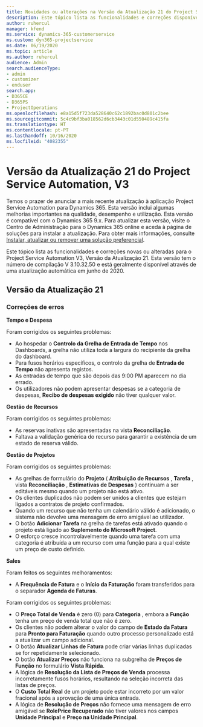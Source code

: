 ```yaml
---
title: Novidades ou alterações na Versão da Atualização 21 do Project Service Automation, V3
description: Este tópico lista as funcionalidades e correções disponíveis no Project Service Automation V3, Versão da Atualização 21, V3.
author: ruhercul
manager: kfend
ms.service: dynamics-365-customerservice
ms.custom: dyn365-projectservice
ms.date: 06/19/2020
ms.topic: article
ms.author: ruhercul
audience: Admin
search.audienceType:
- admin
- customizer
- enduser
search.app:
- D365CE
- D365PS
- ProjectOperations
ms.openlocfilehash: e8a15d5f723da528640c62c1892bac0d801c2bee
ms.sourcegitcommit: 5c4c9bf3ba018562d6cb3443c01d550489c415fa
ms.translationtype: HT
ms.contentlocale: pt-PT
ms.lasthandoff: 10/16/2020
ms.locfileid: "4082355"
---
```

# <a name="project-service-automation-update-release-21-v3"></a>Versão da Atualização 21 do Project Service Automation, V3

Temos o prazer de anunciar a mais recente atualização à aplicação Project Service Automation para Dynamics 365. Esta versão inclui algumas melhorias importantes na qualidade, desempenho e utilização. Esta versão é compatível com o Dynamics 365 9.x. Para atualizar esta versão, visite o Centro de Administração para o Dynamics 365 online e aceda à página de soluções para instalar a atualização. Para obter mais informações, consulte [Instalar, atualizar ou remover uma solução preferencial](https://docs.microsoft.com/power-platform/admin/install-remove-preferred-solution).

Este tópico lista as funcionalidades e correções novas ou alteradas para o Project Service Automation V3, Versão da Atualização 21. Esta versão tem o número de compilação V 3.10.32.50 e está geralmente disponível através de uma atualização automática em junho de 2020.

## <a name="update-release-21"></a>Versão da Atualização 21

### <a name="bug-fixes"></a>Correções de erros

**Tempo e Despesa**

Foram corrigidos os seguintes problemas:

- Ao hospedar o **Controlo da Grelha de Entrada de Tempo** nos Dashboards, a grelha não utiliza toda a largura do recipiente da grelha do dashboard.
- Para fusos horários específicos, o controlo da grelha de **Entrada de Tempo** não apresenta registos.
- As entradas de tempo que são depois das 9:00 PM aparecem no dia errado.
- Os utilizadores não podem apresentar despesas se a categoria de despesas, **Recibo de despesas exigido** não tiver qualquer valor.

**Gestão de Recursos**

Foram corrigidos os seguintes problemas:

- As reservas inativas são apresentadas na vista **Reconciliação**.
- Faltava a validação genérica do recurso para garantir a existência de um estado de reserva válido.

**Gestão de Projetos**

Foram corrigidos os seguintes problemas:

- As grelhas de formulário do **Projeto** ( **Atribuição de Recursos** , **Tarefa** , vista **Reconciliação** , **Estimativas de Despesas** ) continuam a ser editáveis mesmo quando um projeto não está ativo.
- Os clientes duplicados não podem ser unidos a clientes que estejam ligados a contratos de projeto confirmados.
- Quando um recurso que não tenha um calendário válido é adicionado, o sistema não devolve uma mensagem de erro amigável ao utilizador.
- O botão **Adicionar Tarefa** na grelha de tarefas está ativado quando o projeto está ligado ao **Suplemento do Microsoft Project**.
- O esforço cresce incontrolavelmente quando uma tarefa com uma categoria é atribuída a um recurso com uma função para a qual existe um preço de custo definido.

**Sales**

Foram feitos os seguintes melhoramentos:

- A **Frequência de Fatura** e o **Início da Faturação** foram transferidos para o separador **Agenda de Faturas**.

Foram corrigidos os seguintes problemas:

- O **Preço Total de Venda** é zero (0) para **Categoria** , embora a **Função** tenha um preço de venda total que não é zero.
- Os clientes não podem alterar o valor do campo de **Estado da Fatura** para **Pronto para Faturação** quando outro processo personalizado está a atualizar um campo adicional.
- O botão **Atualizar Linhas de Fatura** pode criar várias linhas duplicadas se for repetidamente selecionado.
- O botão **Atualizar Preços** não funciona na subgrelha de **Preços de Função** no formulário **Vista Rápida**.
- A lógica de **Resolução da Lista de Preços de Venda** processa incorretamente fusos horários, resultando na seleção incorreta das listas de preços.
- O **Custo Total Real** de um projeto pode estar incorreto por um valor fracional após a aprovação de uma única entrada.
- A lógica de **Resolução de Preços** não fornece uma mensagem de erro amigável se **RolePrice Recuperado** não tiver valores nos campos **Unidade Principal** e **Preço na Unidade Principal**.
